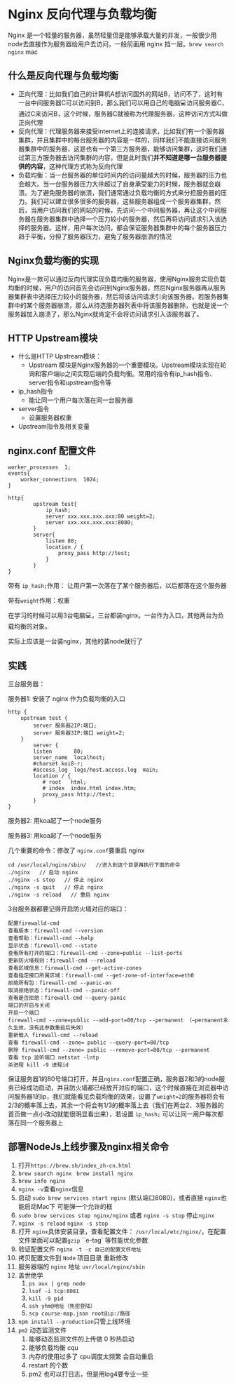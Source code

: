 #  Nginx 反向代理与负载均衡

Nginx 是一个轻量的服务器，虽然轻量但是能够承载大量的并发，一般很少用node去直接作为服务器给用户去访问，一般前面用 nginx 挡一层。`brew search nginx` mac 

## 什么是反向代理与负载均衡

* 正向代理：比如我们自己的计算机A想访问国外的网站B，访问不了，这时有一台中间服务器C可以访问到B，那么我们可以用自己的电脑💻访问服务器C，通过C来访问B，这个时候，服务器C就被称为代理服务器，这种访问方式叫做正向代理
* 反向代理：代理服务器来接受internet上的连接请求，比如我们有一个服务器集群，并且集群中的每台服务器的内容是一样的，同样我们不能直接访问服务器集群中的服务器，这是也有一个第三方服务器，能够访问集群，这时我们通过第三方服务器去访问集群的内容，但是此时我们**并不知道是哪一台服务器提供的内容**，这种代理方式称为反向代理
* 负载均衡：当一台服务器的单位时间内的访问量越大的时候，服务器的压力也会越大。当一台服务器压力大🉐️超过了自身承受能力的时候，服务器就会崩溃。为了避免服务器的崩溃，我们通常通过负载均衡的方式来分担服务器的压力。我们可以建立很多很多的服务器，这些服务器组成一个服务器集群，然后，当用户访问我们的网站的时候，先访问一个中间服务器，再让这个中间服务器在服务器集群中选择一个压力较小的服务器，然后再将访问请求引入该选择的服务器。这样，用户每次访问，都会保证服务器集群中的每个服务器压力趋于平衡，分担了服务器压力，避免了服务器崩溃的情况

## Nginx负载均衡的实现

Nginx是一款可以通过反向代理实现负载均衡的服务器，使用Nginx服务实现负载均衡的时候，用户的访问首先会访问到Nginx服务器，然后Nginx服务器再从服务器集群表中选择压力较小的服务器，然后将该访问请求引向该服务器。若服务器集群中的某个服务器崩溃，那么从待选服务器列表中将该服务器删除，也就是说一个服务器加入崩溃了，那么Nginx就肯定不会将访问请求引入该服务器了。

## HTTP Upstream模块

* 什么是HTTP Upstream模块：
  * Upstream 模块是Nginx服务器的一个重要模块。Upstream模块实现在轮询和客户端ip之间实现后端的负载均衡。常用的指令有ip_hash指令、server指令和upstream指令等
* ip_hash指令
  * 能让同一个用户每次落在同一台服务器
* server指令
  * 设置服务器权重
* Upstream指令及相关变量

## nginx.conf 配置文件

```nginx
worker_processes  1;
events{
    worker_connections  1024;
}

http{
		upstream test{
			ip_hash;
			server xxx.xxx.xxx.xxx:80 weight=2;
			server xxx.xxx.xxx.xxx:8080;
		}
		server{
			listem 80;
			location / {
				proxy_pass http://test;
			}
		}
}
```

带有 `ip_hash;`作用： 让用户第一次落在了某个服务器后，以后都落在这个服务器

带有`weight`作用：权重

在学习的时候可以用3台电脑💻，三台都装nginx。一台作为入口，其他两台为负载均衡的对象。

实际上应该是一台装nginx，其他的装node就行了

## 实践

三台服务器：

服务器1: 安装了 nginx 作为负载均衡的入口

```shell
http {
    upstream test {
        server 服务器2IP:端口;
        server 服务器3IP:端口 weight=2;
    }
		server {
        listen       80;
        server_name  localhost;
        #charset koi8-r;
        #access_log  logs/host.access.log  main;
        location / {
           # root   html;
           # index  index.html index.htm;
           proxy_pass http://test;
        }
}
```

服务器2: 用koa起了一个node服务

服务器3: 用koa起了一个node服务

几个重要的命令：修改了 `nginx.conf`要重启 nginx 

```shell
cd /usr/local/nginx/sbin/   //进入到这个目录再执行下面的命令
./nginx   // 启动 nginx
./nginx -s stop   // 停止 nginx
./nginx -s quit   // 停止 nginx
./nginx -s reload   // 重启 nginx
```

3台服务器都要记得开启防火墙对应的端口：

```
配置firewalld-cmd
查看版本：firewall-cmd --version
查看帮助：firewall-cmd --help
显示状态：firewall-cmd --state
查看所有打开的端口：firewall-cmd --zone=public --list-ports
更新防火墙规则：firewall-cmd --reload
查看区域信息：firewall-cmd --get-active-zones
查看指定接口所属区域：firewall-cmd --get-zone-of-interface=eth0
拒绝所有包：firewall-cmd --panic-on
取消拒绝状态：firewall-cmd --panic-off
查看是否拒绝：firewall-cmd --query-panic
端口的开启与关闭
开启一个端口
firewall-cmd --zone=public --add-port=80/tcp --permanent （–permanent永久生效，没有此参数重启后失效）
重新载入 firewall-cmd --reload
查看 firewall-cmd --zone= public --query-port=80/tcp
删除 firewall-cmd --zone= public --remove-port=80/tcp --permanent
查看 tcp 监听端口 netstat -lntp
杀进程 kill -9 进程id
```

保证服务器1的80号端口打开，并且`nginx.conf`配置正确，服务器2和3的node服务已经成功启动，并且防火墙都已经放开对应的端口，这个时候直接在浏览器中访问服务器1的ip，我们就能看见负载均衡的效果，设置了`weight=2`的服务器将会有2/3的概率落上去，其余一个将会有1/3的概率落上去（我们在两台2、3服务器的首页做一点小改动就能很明显看出来），若设置 `ip_hash;` 可以让同一用户每次都落在同一个服务器上

## 部署NodeJs上线步骤及nginx相关命令
1. 打开`https://brew.sh/index_zh-cn.html`
2. `brew search nginx ` `brew install nginx`
3. `brew info nginx`
4. `nginx -v`查看`nginx`信息
5. 启动 `sudo brew services start nginx` (默认端口8080)，或者直接 `nginx`也能启动Mac下 可能弹一个允许的框
6. `sudo brew services stop nginx/nginx` 或者 `nginx -s stop` 停止`nginx`
7. `nginx -s reload` `nginx -s stop`
8. 打开 `nginx`具体安装目录，查看配置文件： `/usr/local/etc/nginx/`，在配置文件里面可以配置`gzip` ``e-tag` 等性能优化参数
9. 验证配置文件 `nginx -t -c 自己的配置文件地址`
10. 拷贝配置文件到 `Node` 项目目录 重新修改
11. 服务器端的 `nginx` 地址 `usr/local/nginx/sbin`
12. 盖世绝学
    1. `ps aux | grep node`
    2. `lsof -i tcp:8081`
    3. `kill -9 pid`
    4. `ssh yhm@地址（免密登陆）`
    5.  `scp course-map.json root@ip:/路径`
13. `npm install --production`只管上线环境
14. `pm2` 动态监测文件
    1. 能够动态监测文件的上传做 0 秒热启动
    2. 能够负载均衡 cqu
    3. 内存的使用过多了 cpu调度太频繁 会自动重启
    4. restart 的个数
    5. pm2 也可以打日志，但是用log4要专业一些
